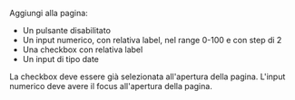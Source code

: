 Aggiungi alla pagina:

- Un pulsante disabilitato
- Un input numerico, con relativa label, nel range 0-100 e con step di 2
- Una checkbox con relativa label
- Un input di tipo date

La checkbox deve essere già selezionata all'apertura della pagina.
L'input numerico deve avere il focus all'apertura della pagina.
